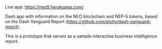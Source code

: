 Live app: https://nep5.herokuapp.com/

Dash app with information on the NEO blockchain and NEP-5 tokens, based on the Dash Vanguard Report (https://github.com/plotly/dash-vanguard-report).

This is a prototype that serves as a sample interactive business intelligence report.
